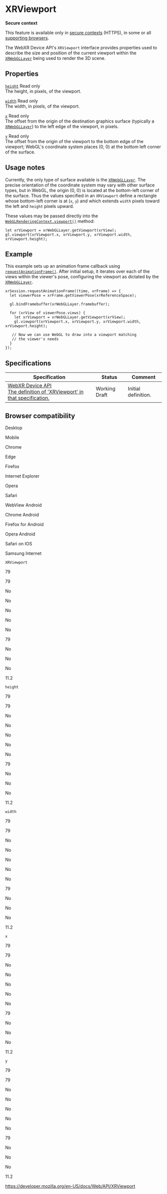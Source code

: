 XRViewport
==========

**Secure context**

This feature is available only in [secure contexts](https://developer.mozilla.org/en-US/docs/Web/Security/Secure_Contexts) (HTTPS), in some or all [supporting browsers](#browser_compatibility).

The WebXR Device API's `XRViewport` interface provides properties used to describe the size and position of the current viewport within the [`XRWebGLLayer`](xrwebgllayer) being used to render the 3D scene.

Properties
----------

 [`height`](xrviewport/height) <span class="badge inline readonly">Read only </span>   
The height, in pixels, of the viewport.

 [`width`](xrviewport/width) <span class="badge inline readonly">Read only </span>   
The width, in pixels, of the viewport.

 [`x`](xrviewport/x) <span class="badge inline readonly">Read only </span>   
The offset from the origin of the destination graphics surface (typically a [`XRWebGLLayer`](xrwebgllayer)) to the left edge of the viewport, in pixels.

 [`y`](xrviewport/y) <span class="badge inline readonly">Read only </span>   
The offset from the origin of the viewport to the bottom edge of the viewport; WebGL's coordinate system places (0, 0) at the bottom left corner of the surface.

Usage notes
-----------

Currently, the only type of surface available is the [`XRWebGLLayer`](xrwebgllayer). The precise orientation of the coordinate system may vary with other surface types, but in WebGL, the origin (0, 0) is located at the bottom-left corner of the surface. Thus the values specified in an `XRViewport` define a rectangle whose bottom-left corner is at (`x`, `y`) and which extends `width` pixels toward the left and `height` pixels upward.

These values may be passed directly into the [`WebGLRenderingContext.viewport()`](webglrenderingcontext/viewport) method:

    let xrViewport = xrWebGLLayer.getViewport(xrView);
    gl.viewport(xrViewport.x, xrViewport.y, xrViewport.width, xrViewport.height);

Example
-------

This example sets up an animation frame callback using [`requestAnimationFrame()`](xrsession/requestanimationframe). After initial setup, it iterates over each of the views within the viewer's pose, configuring the viewport as dictated by the [`XRWebGLLayer`](xrwebgllayer).

    xrSession.requestAnimationFrame((time, xrFrame) => {
      let viewerPose = xrFrame.getViewerPose(xrReferenceSpace);

      gl.bindFramebuffer(xrWebGLLayer.framebuffer);

      for (xrView of viewerPose.views) {
        let xrViewport = xrWebGLLayer.getViewport(xrView);
        gl.viewport(xrViewport.x, xrViewport.y, xrViewport.width, xrViewport.height);

       // Now we can use WebGL to draw into a viewport matching
       // the viewer's needs
      }
    });

Specifications
--------------

<table><thead><tr class="header"><th>Specification</th><th>Status</th><th>Comment</th></tr></thead><tbody><tr class="odd"><td><a href="https://immersive-web.github.io/webxr/#xrviewport-interface">WebXR Device API<br />
<span class="small">The definition of 'XRViewport' in that specification.</span></a></td><td><span class="spec-wd">Working Draft</span></td><td>Initial definition.</td></tr></tbody></table>

Browser compatibility
---------------------

Desktop

Mobile

Chrome

Edge

Firefox

Internet Explorer

Opera

Safari

WebView Android

Chrome Android

Firefox for Android

Opera Android

Safari on IOS

Samsung Internet

`XRViewport`

79

79

No

No

No

No

No

79

No

No

No

11.2

`height`

79

79

No

No

No

No

No

79

No

No

No

11.2

`width`

79

79

No

No

No

No

No

79

No

No

No

11.2

`x`

79

79

No

No

No

No

No

79

No

No

No

11.2

`y`

79

79

No

No

No

No

No

79

No

No

No

11.2

<a href="https://developer.mozilla.org/en-US/docs/Web/API/XRViewport" class="_attribution-link">https://developer.mozilla.org/en-US/docs/Web/API/XRViewport</a>
